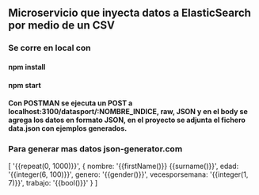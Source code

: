 ## Microservicio que inyecta datos a ElasticSearch por medio de  un CSV

### Se corre en local con 
#### npm install
#### npm start

#### Con POSTMAN se ejecuta un POST a  localhost:3100/datasport/:NOMBRE_INDICE, raw, JSON y en el body se agrega los datos en formato JSON, en el proyecto se adjunta el fichero data.json  con ejemplos generados.


### Para generar mas datos  json-generator.com

[
  '{{repeat(0, 1000)}}',
  {
    nombre: '{{firstName()}} {{surname()}}',
    edad: '{{integer(6, 100)}}',
    genero: '{{gender()}}',
    vecesporsemana: '{{integer(1, 7)}}',
    trabajo: '{{bool()}}'
  }
]
